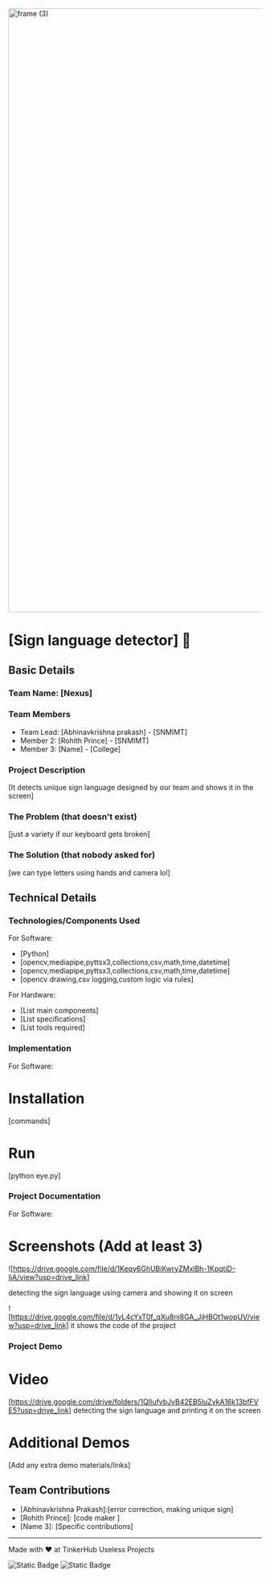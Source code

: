 <img width="3188" height="1202" alt="frame (3)" src="https://github.com/user-attachments/assets/517ad8e9-ad22-457d-9538-a9e62d137cd7" />


# [Sign language detector] 🎯


## Basic Details
### Team Name: [Nexus]


### Team Members
- Team Lead: [Abhinavkrishna prakash] - [SNMIMT]
- Member 2: [Rohith Prince] - [SNMIMT]
- Member 3: [Name] - [College]

### Project Description
[It detects unique sign language designed by our team and shows it in the screen]

### The Problem (that doesn't exist)
[just a variety if our keyboard gets broken]

### The Solution (that nobody asked for)
[we can type letters using hands and camera lol]

## Technical Details
### Technologies/Components Used
For Software:
- [Python]
- [opencv,mediapipe,pyttsx3,collections,csv,math,time,datetime]
- [opencv,mediapipe,pyttsx3,collections,csv,math,time,datetime]
- [opencv drawing,csv logging,custom logic via rules]

For Hardware:
- [List main components]
- [List specifications]
- [List tools required]

### Implementation
For Software:
# Installation
[commands]

# Run
[python eye.py]

### Project Documentation
For Software:

# Screenshots (Add at least 3)
![https://drive.google.com/file/d/1Keqy6GhUBiKwryZMxlBh-1KpqtiD-IjA/view?usp=drive_link]

detecting the sign language using camera and showing it on screen 

![https://drive.google.com/file/d/1yL4cYxT0f_qXu8ni8GA_JjHBOt1wopUV/view?usp=drive_link]
it shows the code of the project






### Project Demo
# Video
[https://drive.google.com/drive/folders/1QIIufvbJvB42EB5luZvkA16k13bfFVE5?usp=drive_link]
detecting the sign language and printing it on the screen 

# Additional Demos
[Add any extra demo materials/links]

## Team Contributions
- [Abhinavkrishna Prakash]:[error correction, making unique sign]
- [Rohith Prince]: [code maker ]
- [Name 3]: [Specific contributions]

---
Made with ❤️ at TinkerHub Useless Projects 

![Static Badge](https://img.shields.io/badge/TinkerHub-24?color=%23000000&link=https%3A%2F%2Fwww.tinkerhub.org%2F)
![Static Badge](https://img.shields.io/badge/UselessProjects--25-25?link=https%3A%2F%2Fwww.tinkerhub.org%2Fevents%2FQ2Q1TQKX6Q%2FUseless%2520Projects)



